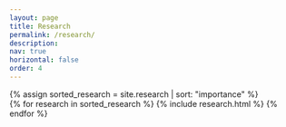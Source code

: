 ```yaml
---
layout: page
title: Research
permalink: /research/
description:
nav: true
horizontal: false
order: 4
---
```


<div class="research">
  <!-- Display research without categories -->
    {% assign sorted_research = site.research | sort: "importance" %}
    <!-- Generate cards for each research -->
      <div class="grid">
        {% for research in sorted_research %}
          {% include research.html %}
        {% endfor %}
      </div>

</div>
